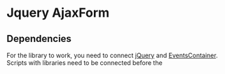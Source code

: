 # Jquery AjaxForm
## Dependencies
For the library to work, you need to connect [jQuery](https://jquery.com/download/) and [EventsContainer](https://github.com/Prefect9/Js-EventsContainer). Scripts with libraries need to be connected before the <script> tag with the AjaxForm library.



## jQuery property
Now for the html tag \<form\> you can apply `.ajaxForm()` and it will be sent to the server without reloading the page.



## Examples
Only the following fields will be sent via ajax: text, checkbox and radio.
```html
<form action="" method="post" id="demo_form" data-request-type="form-data">
    <input type="text" name="name" value="Name">
    <input type="checkbox" name="checkbox">
    <input type="radio" name="r_1" value="1">
    <input type="radio" name="r_1" value="2">
    <input type="radio" name="r_1" value="3">
    <input type="radio" name="r_2" value="1">
    <input type="radio" name="r_2" value="2">
    <input type="radio" name="r_2" value="3">
    <button type="submit">Submit</button>
</form>
```

Initialize `.ajaxform()` along with page loading.
```javascript
var form = $("#demo_form").ajaxForm()
```

You can add a `loading` event. It is called before sending ajax and can be used to show a stub when submitting a form. Validation can also be performed at this stage, if `loading` returns a value other than `undefined`, the `error` event with this returned value will be called.
At this stage, before sending ajax, you can change the values of the fields.
```javascript
form.loading(function (sended_form) {
    if(!sended_form.find("input[name=name]").val().length) return "invalid:empty_name"
})
```

The `error` event is used to get errors. The following values can be used as an `error_code` argument to the function:
- `no_internet_connection`
- `invalid_response` - the server returned an invalid response
- the value returned by the `loading` event if it is not `undefined`
```javascript
form.error(function (error_code) {
     console.log("error: " + error_code)
 })
```

The `success` event is used to get the result when the server responds successfully.
```javascript
form.success(function (data) {
    console.log("success", data)
})
```

The number of `success`, `error` and `loading` events can be set to an unlimited number.

To send the form to the user, just press Enter in any field or click on the submit button. You can also submit the form by calling the standard js submit trigger on the \<form\> element or using the API:
```javascript
// Sending a form via jQuery
$("#demo_form").submit()

// Sending a form via the ajaxForm API
form.send()
```



## Types of data received and sent
Types of data to be sent:
- `urlencoded` _(by default)_
- `json`
- `form-data`

To change the type of data being sent, add the `data-request-type` attribute to the form:
```html
<form action="" method="post" id="test_form" data-request-type="json">
```

Types of data received:
- `json` _(by default)_
- `text`

If the server returns data that does not match the expected type, the error event is called with the `invalid_response` argument. To change the type of data received, add the `data-response-type` attribute to the form:
```html
<form action="" method="post" id="test_form" data-response-type="json">
```



## API
You can also create an ajaxForm from the constructor with its own parameters: method, url, etc. The ajaxForm created from the constructor will create an empty form, the values of the fields of which you can add/change when the `loading` event is called.
```javascript
var options = {
    method: "post",
    url: "/",
    ...
}
var form = new AjaxForm(options)
```

### Options
#### options.form | `HTMLElement`, _optional_
The html element to which the ajaxForm object will be bound. If omitted, an empty form will be created.

#### options.method | `enum`, _required_
Sending method: `get`, `post`.

#### options.url | `string`, _optional_
Ajax delivery address: `""`, `"/"`, `"https://example.com/"`. Default: `""`.

#### options.requestType | `enum`, _optional_
Type of data being sent: `urlencoded`, `json`, `form-data`. Default: `urlencoded`.

#### options.responseType | `enum`, _optional_
Type of data expected from the server: `text`, `json`. Default: `json`.

#### options.getData | `function`, _optional_
An arbitrary function for transmitting data to be sent via ajax. If the `getData` function is specified, no data is taken from the form fields. By default, data is serialized from form fields that have the name attribute.

### Methods
#### .send()
Submit the form.

#### .loading(function(sending_form){ ... })
Add an event before submitting the form, there can be an unlimited number for one form.

#### .success(function(request_data){ ... })
Add an event after successfully submitting the form, the server response is passed to the function. The number of event handlers can be added several.

#### .error(function (error_code) { ... })
Add an event when an error occurs. The number of event handlers can be added several.

#### .clear_events()
Delete all event handlers.